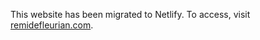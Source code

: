 This website has been migrated to Netlify. To access, visit [remidefleurian.com](https://remidefleurian.com).
